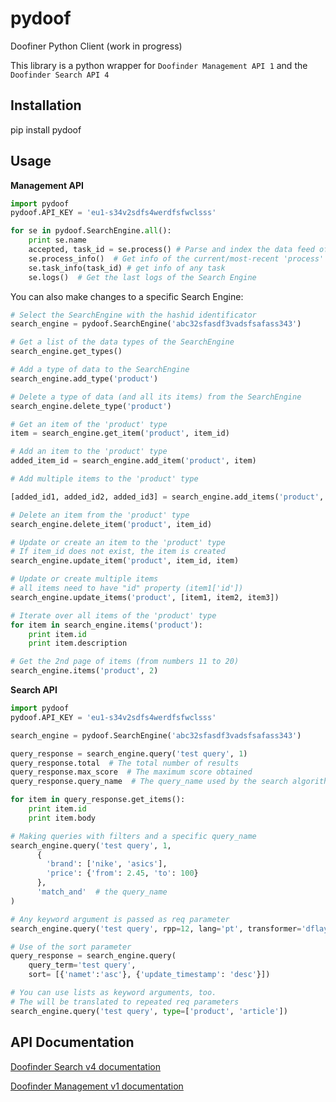 pydoof
======

Doofiner Python Client (work in progress)

This library is a python wrapper for `Doofinder Management API 1`
and the `Doofinder Search API 4`

Installation
------------
  pip install pydoof

Usage
-----
**Management API**

```python
import pydoof
pydoof.API_KEY = 'eu1-s34v2sdfs4werdfsfwclsss'

for se in pydoof.SearchEngine.all():
    print se.name
    accepted, task_id = se.process() # Parse and index the data feed of the Search Engine
    se.process_info()  # Get info of the current/most-recent 'process' task
    se.task_info(task_id) # get info of any task
    se.logs()  # Get the last logs of the Search Engine 
```

You can also make changes to a specific Search Engine:
```python
# Select the SearchEngine with the hashid identificator
search_engine = pydoof.SearchEngine('abc32sfasdf3vadsfsafass343')

# Get a list of the data types of the SearchEngine
search_engine.get_types()

# Add a type of data to the SearchEngine
search_engine.add_type('product')

# Delete a type of data (and all its items) from the SearchEngine
search_engine.delete_type('product')

# Get an item of the 'product' type
item = search_engine.get_item('product', item_id)

# Add an item to the 'product' type
added_item_id = search_engine.add_item('product', item) 

# Add multiple items to the 'product' type

[added_id1, added_id2, added_id3] = search_engine.add_items('product', [item1, item2, item3])

# Delete an item from the 'product' type
search_engine.delete_item('product', item_id)

# Update or create an item to the 'product' type
# If item_id does not exist, the item is created
search_engine.update_item('product', item_id, item)

# Update or create multiple items
# all items need to have "id" property (item1['id'])
search_engine.update_items('product', [item1, item2, item3])

# Iterate over all items of the 'product' type
for item in search_engine.items('product'):
    print item.id
    print item.description

# Get the 2nd page of items (from numbers 11 to 20)
search_engine.items('product', 2)
```

**Search API**

```python
import pydoof
pydoof.API_KEY = 'eu1-s34v2sdfs4werdfsfwclsss'

search_engine = pydoof.SearchEngine('abc32sfasdf3vadsfsafass343')

query_response = search_engine.query('test query', 1)
query_response.total  # The total number of results
query_response.max_score  # The maximum score obtained 
query_response.query_name  # The query_name used by the search algorithm

for item in query_response.get_items():
    print item.id
    print item.body

# Making queries with filters and a specific query_name
search_engine.query('test query', 1, 
      {
        'brand': ['nike', 'asics'],
        'price': {'from': 2.45, 'to': 100}
      },
      'match_and'  # the query_name
)

# Any keyword argument is passed as req parameter
search_engine.query('test query', rpp=12, lang='pt', transformer='dflayer')

# Use of the sort parameter
query_response = search_engine.query(
    query_term='test query', 
    sort= [{'namet':'asc'}, {'update_timestamp': 'desc'}])

# You can use lists as keyword arguments, too.
# The will be translated to repeated req parameters
search_engine.query('test query', type=['product', 'article'])
```

API Documentation
-----------------
[Doofinder Search v4 documentation](http://www.doofinder.com/developer/search-api)

[Doofinder Management v1 documentation](http://www.doofinder.com/developer/management-api)


